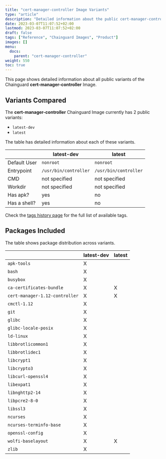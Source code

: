 ```yaml
---
title: "cert-manager-controller Image Variants"
type: "article"
description: "Detailed information about the public cert-manager-controller Chainguard Image variants"
date: 2023-03-07T11:07:52+02:00
lastmod: 2023-03-07T11:07:52+02:00
draft: false
tags: ["Reference", "Chainguard Images", "Product"]
images: []
menu:
  docs:
    parent: "cert-manager-controller"
weight: 550
toc: true
---
```


This page shows detailed information about all public variants of the Chainguard **cert-manager-controller** Image.

## Variants Compared
The **cert-manager-controller** Chainguard Image currently has 2 public variants: 

- `latest-dev`
- `latest`

The table has detailed information about each of these variants.

|              | latest-dev            | latest                |
|--------------|-----------------------|-----------------------|
| Default User | `nonroot`             | `nonroot`             |
| Entrypoint   | `/usr/bin/controller` | `/usr/bin/controller` |
| CMD          | not specified         | not specified         |
| Workdir      | not specified         | not specified         |
| Has apk?     | yes                   | no                    |
| Has a shell? | yes                   | no                    |

Check the [tags history page](/chainguard/chainguard-images/reference/cert-manager-controller/tags_history/) for the full list of available tags.

## Packages Included
The table shows package distribution across variants.

|                                | latest-dev | latest |
|--------------------------------|------------|--------|
| `apk-tools`                    | X          |        |
| `bash`                         | X          |        |
| `busybox`                      | X          |        |
| `ca-certificates-bundle`       | X          | X      |
| `cert-manager-1.12-controller` | X          | X      |
| `cmctl-1.12`                   | X          |        |
| `git`                          | X          |        |
| `glibc`                        | X          |        |
| `glibc-locale-posix`           | X          |        |
| `ld-linux`                     | X          |        |
| `libbrotlicommon1`             | X          |        |
| `libbrotlidec1`                | X          |        |
| `libcrypt1`                    | X          |        |
| `libcrypto3`                   | X          |        |
| `libcurl-openssl4`             | X          |        |
| `libexpat1`                    | X          |        |
| `libnghttp2-14`                | X          |        |
| `libpcre2-8-0`                 | X          |        |
| `libssl3`                      | X          |        |
| `ncurses`                      | X          |        |
| `ncurses-terminfo-base`        | X          |        |
| `openssl-config`               | X          |        |
| `wolfi-baselayout`             | X          | X      |
| `zlib`                         | X          |        |

